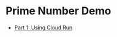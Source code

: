 # Prime Number Demo

- [Part 1: Using Cloud Run](https://github.com/softwarethatscale/prime-number-demo/tree/part-01/cloud-run)
